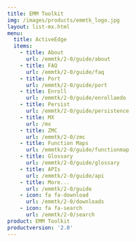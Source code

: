 ```yaml
---
title: EMM Toolkit
img: /images/products/emmtk_logo.jpg
layout: list-mx.html
menu:
  title: ActiveEdge
  items:
    - title: About
      url: /emmtk/2-0/guide/about
    - title: FAQ
      url: /emmtk/2-0/guide/faq
    - title: Port
      url: /emmtk/2-0/guide/port
    - title: Enroll
      url: /emmtk/2-0/guide/enrollaedo
    - title: Persist
      url: /emmtk/2-0/guide/persistence
    - title: MX
      url: /mx
    - title: ZMC
      url: /emmtk/2-0/zmc
    - title: Function Maps
      url: /emmtk/2-0/guide/functionmap
    - title: Glossary
      url: /emmtk/2-0/guide/glossary
    - title: APIs
      url: /emmtk/2-0/guide/api
    - title: More...
      url: /emmtk/2-0/guide
    - icon: fa fa-download
      url: /emmtk/2-0/downloads
    - icon: fa fa-search
      url: /emmtk/2-0/search
product: EMM Toolkit
productversion: '2.0'
---
```

